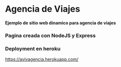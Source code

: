 # Agencia de Viajes

#### Ejemplo de sitio web dinamico para agencia de viajes

### Pagina creada con NodeJS y Express

### Deployment en heroku

 https://avivagencia.herokuapp.com/
